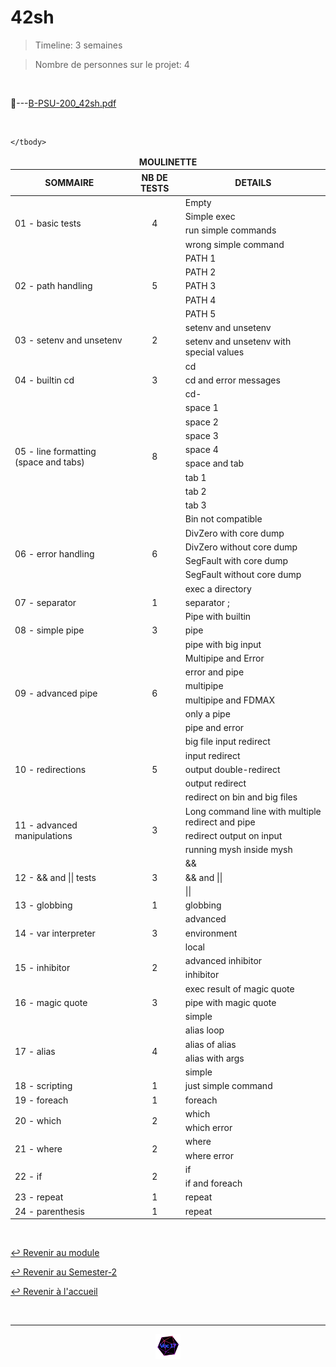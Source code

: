 # 42sh

> Timeline: 3 semaines

> Nombre de personnes sur le projet: 4

<br>

📂---[B-PSU-200_42sh.pdf](https://github.com/Studio-17/Epitech-Subjects/blob/main/Semester-2/B-PSU-200/42sh/B-PSU-200_42sh.pdf)


<br>


<table align="center">
    <thead>
        <tr>
            <td colspan="3" align="center"><strong>MOULINETTE</strong></td>
        </tr>
        <tr>
            <th>SOMMAIRE</th>
            <th>NB DE TESTS</th>
            <th>DETAILS</th>
        </tr>
    </thead>
    <tbody>
        <tr>
            <td rowspan="4">01 - basic tests</td>
            <td rowspan="4" style="text-align: center;">4</td>
            <td>Empty</td>
        </tr>
    		<tr>
			<td>Simple exec</td>
		</tr>
		<tr>
			<td>run simple commands</td>
		</tr>
		<tr>
			<td>wrong simple command</td>
		</tr>
        <tr>
            <td rowspan="5">02 - path handling</td>
            <td rowspan="5" style="text-align: center;">5</td>
            <td>PATH 1</td>
        </tr>
    		<tr>
			<td>PATH 2</td>
		</tr>
		<tr>
			<td>PATH 3</td>
		</tr>
		<tr>
			<td>PATH 4</td>
		</tr>
		<tr>
			<td>PATH 5</td>
		</tr>
        <tr>
            <td rowspan="2">03 - setenv and unsetenv</td>
            <td rowspan="2" style="text-align: center;">2</td>
            <td>setenv and unsetenv</td>
        </tr>
    		<tr>
			<td>setenv and unsetenv with special values</td>
		</tr>
        <tr>
            <td rowspan="3">04 - builtin cd</td>
            <td rowspan="3" style="text-align: center;">3</td>
            <td>cd</td>
        </tr>
    		<tr>
			<td>cd and error messages</td>
		</tr>
		<tr>
			<td>cd-</td>
		</tr>
        <tr>
            <td rowspan="8">05 - line formatting (space and tabs)</td>
            <td rowspan="8" style="text-align: center;">8</td>
            <td>space 1</td>
        </tr>
    		<tr>
			<td>space 2</td>
		</tr>
		<tr>
			<td>space 3</td>
		</tr>
		<tr>
			<td>space 4</td>
		</tr>
		<tr>
			<td>space and tab</td>
		</tr>
		<tr>
			<td>tab 1</td>
		</tr>
		<tr>
			<td>tab 2</td>
		</tr>
		<tr>
			<td>tab 3</td>
		</tr>
        <tr>
            <td rowspan="6">06 - error handling</td>
            <td rowspan="6" style="text-align: center;">6</td>
            <td>Bin not compatible</td>
        </tr>
    		<tr>
			<td>DivZero with core dump</td>
		</tr>
		<tr>
			<td>DivZero without core dump</td>
		</tr>
		<tr>
			<td>SegFault with core dump</td>
		</tr>
		<tr>
			<td>SegFault without core dump</td>
		</tr>
		<tr>
			<td>exec a directory</td>
		</tr>
        <tr>
            <td rowspan="1">07 - separator</td>
            <td rowspan="1" style="text-align: center;">1</td>
            <td>separator ;</td>
        </tr>
        <tr>
            <td rowspan="3">08 - simple pipe</td>
            <td rowspan="3" style="text-align: center;">3</td>
            <td>Pipe with builtin</td>
        </tr>
    		<tr>
			<td>pipe</td>
		</tr>
		<tr>
			<td>pipe with big input</td>
		</tr>
        <tr>
            <td rowspan="6">09 - advanced pipe</td>
            <td rowspan="6" style="text-align: center;">6</td>
            <td>Multipipe and Error</td>
        </tr>
    		<tr>
			<td>error and pipe</td>
		</tr>
		<tr>
			<td>multipipe</td>
		</tr>
		<tr>
			<td>multipipe and FDMAX</td>
		</tr>
		<tr>
			<td>only a pipe</td>
		</tr>
		<tr>
			<td>pipe and error</td>
		</tr>
        <tr>
            <td rowspan="5">10 - redirections</td>
            <td rowspan="5" style="text-align: center;">5</td>
            <td>big file input redirect</td>
        </tr>
    		<tr>
			<td>input redirect</td>
		</tr>
		<tr>
			<td>output double-redirect</td>
		</tr>
		<tr>
			<td>output redirect</td>
		</tr>
		<tr>
			<td>redirect on bin and big files</td>
		</tr>
        <tr>
            <td rowspan="3">11 - advanced manipulations</td>
            <td rowspan="3" style="text-align: center;">3</td>
            <td>Long command line with multiple redirect and pipe</td>
        </tr>
    		<tr>
			<td>redirect output on input</td>
		</tr>
		<tr>
			<td>running mysh inside mysh</td>
		</tr>
        <tr>
            <td rowspan="3">12 - && and || tests</td>
            <td rowspan="3" style="text-align: center;">3</td>
            <td>&&</td>
        </tr>
    		<tr>
			<td>&& and ||</td>
		</tr>
		<tr>
			<td>||</td>
		</tr>
        <tr>
            <td rowspan="1">13 - globbing</td>
            <td rowspan="1" style="text-align: center;">1</td>
            <td>globbing</td>
        </tr>
        <tr>
            <td rowspan="3">14 - var interpreter</td>
            <td rowspan="3" style="text-align: center;">3</td>
            <td>advanced</td>
        </tr>
    		<tr>
			<td>environment</td>
		</tr>
		<tr>
			<td>local</td>
		</tr>
        <tr>
            <td rowspan="2">15 - inhibitor</td>
            <td rowspan="2" style="text-align: center;">2</td>
            <td>advanced inhibitor</td>
        </tr>
    		<tr>
			<td>inhibitor</td>
		</tr>
        <tr>
            <td rowspan="3">16 - magic quote</td>
            <td rowspan="3" style="text-align: center;">3</td>
            <td>exec result of magic quote</td>
        </tr>
    		<tr>
			<td>pipe with magic quote</td>
		</tr>
		<tr>
			<td>simple</td>
		</tr>
        <tr>
            <td rowspan="4">17 - alias</td>
            <td rowspan="4" style="text-align: center;">4</td>
            <td>alias loop</td>
        </tr>
    		<tr>
			<td>alias of alias</td>
		</tr>
		<tr>
			<td>alias with args</td>
		</tr>
		<tr>
			<td>simple</td>
		</tr>
        <tr>
            <td rowspan="1">18 - scripting</td>
            <td rowspan="1" style="text-align: center;">1</td>
            <td>just simple command</td>
        </tr>
        <tr>
            <td rowspan="1">19 - foreach</td>
            <td rowspan="1" style="text-align: center;">1</td>
            <td>foreach</td>
        </tr>
        <tr>
            <td rowspan="2">20 - which</td>
            <td rowspan="2" style="text-align: center;">2</td>
            <td>which</td>
        </tr>
    		<tr>
			<td>which error</td>
		</tr>
        <tr>
            <td rowspan="2">21 - where</td>
            <td rowspan="2" style="text-align: center;">2</td>
            <td>where</td>
        </tr>
    		<tr>
			<td>where error</td>
		</tr>
        <tr>
            <td rowspan="2">22 - if</td>
            <td rowspan="2" style="text-align: center;">2</td>
            <td>if</td>
        </tr>
    		<tr>
			<td>if and foreach</td>
		</tr>
        <tr>
            <td rowspan="1">23 - repeat</td>
            <td rowspan="1" style="text-align: center;">1</td>
            <td>repeat</td>
        </tr>
        <tr>
            <td rowspan="1">24 - parenthesis</td>
            <td rowspan="1" style="text-align: center;">1</td>
            <td>repeat</td>
        </tr>
    
	</tbody>
</table>

<br>

[↩️ Revenir au module](https://github.com/Studio-17/Epitech-Subjects/blob/main/Semester-2/B-PSU-200)

[↩️ Revenir au Semester-2](https://github.com/Studio-17/Epitech-Subjects/blob/main/Semester-2)

[↩️ Revenir à l'accueil](https://github.com/Studio-17/Epitech-Subjects/)

<br>

---

<div align="center">

<a href="https://github.com/Studio-17" target="_blank"><img src="../../../assets/voc17.gif" width="40"></a>

</div>